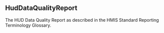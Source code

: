 ## HudDataQualityReport

The HUD Data Quality Report as described in the HMIS Standard Reporting Terminology Glossary.